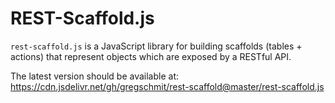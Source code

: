 # REST-Scaffold.js

`rest-scaffold.js` is a JavaScript library for building scaffolds (tables + actions) that represent objects which are exposed by a RESTful API.

The latest version should be available at: https://cdn.jsdelivr.net/gh/gregschmit/rest-scaffold@master/rest-scaffold.js
